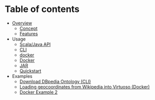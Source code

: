 # Table of contents

* [Overview](../README.md)
  * [Concept](overview/concept.md)
  * [Features](overview/features.md)
* Usage
  * [Scala/Java API](usage/api.md)
  * [CLI](usage/cli.md)
  * [docker](usage/docker.md)
  * [Docker](usage/docker2.md)
  * [JAR](usage/jar.md)
  * [Quickstart](usage/quickstart.md)
* Examples
  * [Download DBpedia Ontology (CLI)](examples/exampleCLI.md)
  * [Loading geocoordinates from Wikipedia into Virtuoso (Docker)](examples/exampleDocker.md)
  * [Docker Example 2](examples/exampleDocker2.md)
